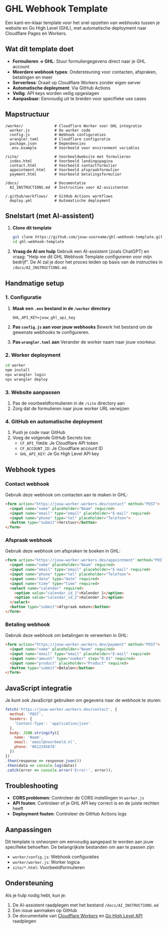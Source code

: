 # GHL Webhook Template

Een kant-en-klaar template voor het snel opzetten van webhooks tussen je website en Go High Level (GHL), met automatische deployment naar Cloudflare Pages en Workers.

## Wat dit template doet

- **Formulieren → GHL**: Stuur formuliergegevens direct naar je GHL account
- **Meerdere webhook types**: Ondersteuning voor contacten, afspraken, betalingen en meer
- **Serverless**: Draait op Cloudflare Workers zonder eigen server
- **Automatische deployment**: Via GitHub Actions
- **Veilig**: API keys worden veilig opgeslagen
- **Aanpasbaar**: Eenvoudig uit te breiden voor specifieke use cases

## Mapstructuur

```
/worker/              # Cloudflare Worker voor GHL integratie
  worker.js           # De worker code
  config.js           # Webhook configuraties
  wrangler.toml       # Cloudflare configuratie
  package.json        # Dependencies
  .env.example        # Voorbeeld voor environment variables

/site/                # Voorbeeldwebsite met formulieren
  index.html          # Voorbeeld landingspagina
  contact.html        # Voorbeeld contactformulier
  appointment.html    # Voorbeeld afspraakformulier
  payment.html        # Voorbeeld betalingsformulier

/docs/                # Documentatie
  AI_INSTRUCTIONS.md  # Instructies voor AI-assistenten

/.github/workflows/   # GitHub Actions workflows
  deploy.yml          # Automatische deployment
```

## Snelstart (met AI-assistent)

1. **Clone dit template**
   ```bash
   git clone https://github.com/jouw-username/ghl-webhook-template.git
   cd ghl-webhook-template
   ```

2. **Vraag de AI om hulp**
   Gebruik een AI-assistent (zoals ChatGPT) en vraag: "Help me dit GHL Webhook Template configureren voor mijn bedrijf". De AI zal je door het proces leiden op basis van de instructies in `/docs/AI_INSTRUCTIONS.md`.

## Handmatige setup

### 1. Configuratie

1. **Maak een `.env` bestand in de `/worker` directory**
   ```
   GHL_API_KEY=jouw_ghl_api_key
   ```

2. **Pas `config.js` aan voor jouw webhooks**
   Bewerk het bestand om de gewenste webhooks te configureren.

3. **Pas `wrangler.toml` aan**
   Verander de worker naam naar jouw voorkeur.

### 2. Worker deployment

```bash
cd worker
npm install
npx wrangler login
npx wrangler deploy
```

### 3. Website aanpassen

1. Pas de voorbeeldformulieren in de `/site` directory aan
2. Zorg dat de formulieren naar jouw worker URL verwijzen

### 4. GitHub en automatische deployment

1. Push je code naar GitHub
2. Voeg de volgende GitHub Secrets toe:
   - `CF_API_TOKEN`: Je Cloudflare API token
   - `CF_ACCOUNT_ID`: Je Cloudflare account ID
   - `GHL_API_KEY`: Je Go High Level API key

## Webhook types

### Contact webhook

Gebruik deze webhook om contacten aan te maken in GHL:

```html
<form action="https://jouw-worker.workers.dev/contact" method="POST">
  <input name="name" placeholder="Naam" required>
  <input name="email" type="email" placeholder="E-mail" required>
  <input name="phone" type="tel" placeholder="Telefoon">
  <button type="submit">Verstuur</button>
</form>
```

### Afspraak webhook

Gebruik deze webhook om afspraken te boeken in GHL:

```html
<form action="https://jouw-worker.workers.dev/appointment" method="POST">
  <input name="name" placeholder="Naam" required>
  <input name="email" type="email" placeholder="E-mail" required>
  <input name="phone" type="tel" placeholder="Telefoon">
  <input name="date" type="date" required>
  <input name="time" type="time" required>
  <select name="calendar" required>
    <option value="calendar_id_1">Kalender 1</option>
    <option value="calendar_id_2">Kalender 2</option>
  </select>
  <button type="submit">Afspraak maken</button>
</form>
```

### Betaling webhook

Gebruik deze webhook om betalingen te verwerken in GHL:

```html
<form action="https://jouw-worker.workers.dev/payment" method="POST">
  <input name="name" placeholder="Naam" required>
  <input name="email" type="email" placeholder="E-mail" required>
  <input name="amount" type="number" step="0.01" required>
  <input name="product" placeholder="Product" required>
  <button type="submit">Betalen</button>
</form>
```

## JavaScript integratie

Je kunt ook JavaScript gebruiken om gegevens naar de webhook te sturen:

```javascript
fetch('https://jouw-worker.workers.dev/contact', {
  method: 'POST',
  headers: {
    'Content-Type': 'application/json'
  },
  body: JSON.stringify({
    name: 'Naam',
    email: 'email@voorbeeld.nl',
    phone: '0612345678'
  })
})
.then(response => response.json())
.then(data => console.log(data))
.catch(error => console.error('Error:', error));
```

## Troubleshooting

- **CORS problemen**: Controleer de CORS instellingen in `worker.js`
- **API fouten**: Controleer of je GHL API key correct is en de juiste rechten heeft
- **Deployment fouten**: Controleer de GitHub Actions logs

## Aanpassingen

Dit template is ontworpen om eenvoudig aangepast te worden aan jouw specifieke behoeften. De belangrijkste bestanden om aan te passen zijn:

- `worker/config.js`: Webhook configuraties
- `worker/worker.js`: Worker logica
- `site/*.html`: Voorbeeldformulieren

## Ondersteuning

Als je hulp nodig hebt, kun je:

1. De AI-assistent raadplegen met het bestand `/docs/AI_INSTRUCTIONS.md`
2. Een issue aanmaken op GitHub
3. De documentatie van [Cloudflare Workers](https://developers.cloudflare.com/workers/) en [Go High Level API](https://highlevel.stoplight.io/) raadplegen
